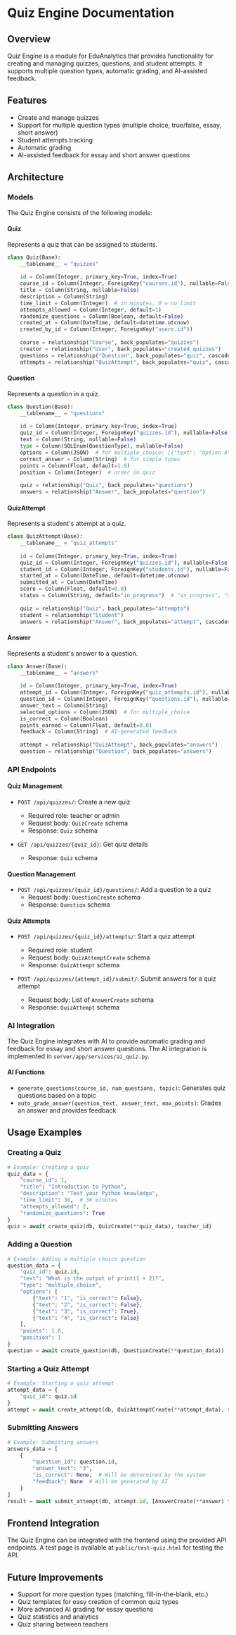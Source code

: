 # Quiz Engine Documentation

## Overview

Quiz Engine is a module for EduAnalytics that provides functionality for creating and managing quizzes, questions, and student attempts. It supports multiple question types, automatic grading, and AI-assisted feedback.

## Features

- Create and manage quizzes
- Support for multiple question types (multiple choice, true/false, essay, short answer)
- Student attempts tracking
- Automatic grading
- AI-assisted feedback for essay and short answer questions

## Architecture

### Models

The Quiz Engine consists of the following models:

#### Quiz

Represents a quiz that can be assigned to students.

```python
class Quiz(Base):
    __tablename__ = "quizzes"
    
    id = Column(Integer, primary_key=True, index=True)
    course_id = Column(Integer, ForeignKey("courses.id"), nullable=False)
    title = Column(String, nullable=False)
    description = Column(String)
    time_limit = Column(Integer)  # in minutes, 0 = no limit
    attempts_allowed = Column(Integer, default=1)
    randomize_questions = Column(Boolean, default=False)
    created_at = Column(DateTime, default=datetime.utcnow)
    created_by_id = Column(Integer, ForeignKey("users.id"))
    
    course = relationship("Course", back_populates="quizzes")
    creator = relationship("User", back_populates="created_quizzes")
    questions = relationship("Question", back_populates="quiz", cascade="all, delete-orphan")
    attempts = relationship("QuizAttempt", back_populates="quiz", cascade="all, delete-orphan")
```

#### Question

Represents a question in a quiz.

```python
class Question(Base):
    __tablename__ = "questions"
    
    id = Column(Integer, primary_key=True, index=True)
    quiz_id = Column(Integer, ForeignKey("quizzes.id"), nullable=False)
    text = Column(String, nullable=False)
    type = Column(SQLEnum(QuestionType), nullable=False)
    options = Column(JSON)  # for multiple_choice: [{"text": "Option A", "is_correct": true}]
    correct_answer = Column(String)  # for simple types
    points = Column(Float, default=1.0)
    position = Column(Integer)  # order in quiz
    
    quiz = relationship("Quiz", back_populates="questions")
    answers = relationship("Answer", back_populates="question")
```

#### QuizAttempt

Represents a student's attempt at a quiz.

```python
class QuizAttempt(Base):
    __tablename__ = "quiz_attempts"
    
    id = Column(Integer, primary_key=True, index=True)
    quiz_id = Column(Integer, ForeignKey("quizzes.id"), nullable=False)
    student_id = Column(Integer, ForeignKey("students.id"), nullable=False)
    started_at = Column(DateTime, default=datetime.utcnow)
    submitted_at = Column(DateTime)
    score = Column(Float, default=0.0)
    status = Column(String, default="in_progress")  # "in_progress", "submitted", "graded"
    
    quiz = relationship("Quiz", back_populates="attempts")
    student = relationship("Student")
    answers = relationship("Answer", back_populates="attempt", cascade="all, delete-orphan")
```

#### Answer

Represents a student's answer to a question.

```python
class Answer(Base):
    __tablename__ = "answers"
    
    id = Column(Integer, primary_key=True, index=True)
    attempt_id = Column(Integer, ForeignKey("quiz_attempts.id"), nullable=False)
    question_id = Column(Integer, ForeignKey("questions.id"), nullable=False)
    answer_text = Column(String)
    selected_options = Column(JSON)  # for multiple_choice
    is_correct = Column(Boolean)
    points_earned = Column(Float, default=0.0)
    feedback = Column(String)  # AI-generated feedback
    
    attempt = relationship("QuizAttempt", back_populates="answers")
    question = relationship("Question", back_populates="answers")
```

### API Endpoints

#### Quiz Management

- `POST /api/quizzes/`: Create a new quiz
  - Required role: teacher or admin
  - Request body: `QuizCreate` schema
  - Response: `Quiz` schema

- `GET /api/quizzes/{quiz_id}`: Get quiz details
  - Response: `Quiz` schema

#### Question Management

- `POST /api/quizzes/{quiz_id}/questions/`: Add a question to a quiz
  - Request body: `QuestionCreate` schema
  - Response: `Question` schema

#### Quiz Attempts

- `POST /api/quizzes/{quiz_id}/attempts/`: Start a quiz attempt
  - Required role: student
  - Request body: `QuizAttemptCreate` schema
  - Response: `QuizAttempt` schema

- `POST /api/quizzes/{attempt_id}/submit/`: Submit answers for a quiz attempt
  - Request body: List of `AnswerCreate` schema
  - Response: `QuizAttempt` schema

### AI Integration

The Quiz Engine integrates with AI to provide automatic grading and feedback for essay and short answer questions. The AI integration is implemented in `server/app/services/ai_quiz.py`.

#### AI Functions

- `generate_questions(course_id, num_questions, topic)`: Generates quiz questions based on a topic
- `auto_grade_answer(question_text, answer_text, max_points)`: Grades an answer and provides feedback

## Usage Examples

### Creating a Quiz

```python
# Example: Creating a quiz
quiz_data = {
    "course_id": 1,
    "title": "Introduction to Python",
    "description": "Test your Python knowledge",
    "time_limit": 30,  # 30 minutes
    "attempts_allowed": 2,
    "randomize_questions": True
}
quiz = await create_quiz(db, QuizCreate(**quiz_data), teacher_id)
```

### Adding a Question

```python
# Example: Adding a multiple choice question
question_data = {
    "quiz_id": quiz.id,
    "text": "What is the output of print(1 + 2)?",
    "type": "multiple_choice",
    "options": [
        {"text": "1", "is_correct": False},
        {"text": "2", "is_correct": False},
        {"text": "3", "is_correct": True},
        {"text": "4", "is_correct": False}
    ],
    "points": 1.0,
    "position": 1
}
question = await create_question(db, QuestionCreate(**question_data))
```

### Starting a Quiz Attempt

```python
# Example: Starting a quiz attempt
attempt_data = {
    "quiz_id": quiz.id
}
attempt = await create_attempt(db, QuizAttemptCreate(**attempt_data), student_id)
```

### Submitting Answers

```python
# Example: Submitting answers
answers_data = [
    {
        "question_id": question.id,
        "answer_text": "3",
        "is_correct": None,  # Will be determined by the system
        "feedback": None  # Will be generated by AI
    }
]
result = await submit_attempt(db, attempt.id, [AnswerCreate(**answer) for answer in answers_data])
```

## Frontend Integration

The Quiz Engine can be integrated with the frontend using the provided API endpoints. A test page is available at `public/test-quiz.html` for testing the API.

## Future Improvements

- Support for more question types (matching, fill-in-the-blank, etc.)
- Quiz templates for easy creation of common quiz types
- More advanced AI grading for essay questions
- Quiz statistics and analytics
- Quiz sharing between teachers


